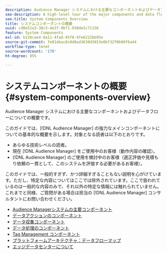 ```yaml
---
description: Audience Manager システムにおける主要なコンポーネントおよびデータフローについての概要です。
seo-description: A high-level tour of the major components and data flows in the Audience Manager system.
seo-title: System Components Overview
title: システムコンポーネントの概要
uuid: cd0e51a3-38c3-4e3f-9bf1-938de2c71156
feature: System Components
exl-id: b128cae4-8a11-4fad-95f8-4fe6222bb95e
source-git-commit: fe01ebac8c0d0ad3630d3853e0bf32f0b00f6a44
workflow-type: tm+mt
source-wordcount: '170'
ht-degree: 95%

---
```


# システムコンポーネントの概要{#system-components-overview}

Audience Manager システムにおける主要なコンポーネントおよびデータフローについての概要です。

<!-- 

c_compintro.xml

 -->

このガイドでは、[!DNL Audience Manager] の強力なメインコンポーネントについての基本的な概要を示します。対象となる読者は以下のとおりです。

* あらゆる技術レベルの読者。
* 現在 [!DNL Audience Manager] をご使用中のお客様（動作内容の確認）。
* [!DNL Audience Manager] のご使用を検討中のお客様（適正評価や見積もり依頼の一貫として、このシステムを評価する必要があるお客様）。

このガイドでは、一般的すぎず、かつ詳細すぎることもない説明を心がけています。ただし、特定な内容についてはここでは除外されています。ここで扱われているのは一般的な内容のみで、それ以外の特定な情報には触れられていません。これまでと同様、ご質問がある場合は担当の [!DNL Audience Manager] コンサルタントにお問い合わせください。

* [Audience Managerシステムの主要コンポーネント](/help/using/reference/system-components/components-stack.md)
* [データアクションのコンポーネント](/help/using/reference/system-components/components-data-action.md)
* [データ収集コンポーネント](/help/using/reference/system-components/components-data-collection.md)
* [データ処理のコンポーネント](/help/using/reference/system-components/components-data-processing.md)
* [Tag Management コンポーネント](/help/using/reference/system-components/components-tag-management.md)
* [プラットフォームアーキテクチャ：データフローマップ ](/help/using/reference/system-components/components-platform-architecture.md)
* [エッジデータセンターについて](/help/using/reference/system-components/components-edge.md)
